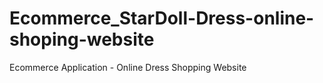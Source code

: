 # Ecommerce_StarDoll-Dress-online-shoping-website
Ecommerce Application - Online Dress Shopping Website 
